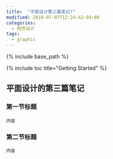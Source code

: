 ```yaml
---
title:  "平面设计第三篇笔记?"
modified: 2018-07-07T12:24:42-04:00
categories: 
  - 网页设计
tags:
  - graphic
---
```


 {% include base_path %}

 {% include toc title="Getting Started" %}

## 平面设计的第三篇笔记

### 第一节标题
 	
 	内容
 	
### 第二节标题
 	
 	内容
